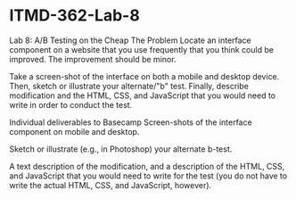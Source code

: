 # ITMD-362-Lab-8
Lab 8: A/B Testing on the Cheap
The Problem
Locate an interface component on a website that you use frequently that you think could be improved. The improvement should be minor.

Take a screen-shot of the interface on both a mobile and desktop device. Then, sketch or illustrate your alternate/"b" test. Finally, describe modification and the HTML, CSS, and JavaScript that you would need to write in order to conduct the test.

Individual deliverables to Basecamp
Screen-shots of the interface component on mobile and desktop.

Sketch or illustrate (e.g., in Photoshop) your alternate b-test.

A text description of the modification, and a description of the HTML, CSS, and JavaScript that you would need to write for the test (you do not have to write the actual HTML, CSS, and JavaScript, however).
